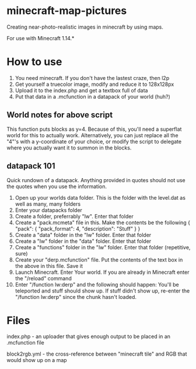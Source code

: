 # minecraft-map-pictures

Creating near-photo-realistic images in minecraft by using maps.

For use with Minecraft 1.14.\*

# How to use

1. You need minecraft. If you don't have the lastest craze, then l2p
2. Get yourself a truecolor image, modify and reduce it to 128x128px
3. Upload it to the index.php and get a textbox full of data
4. Put that data in a .mcfunction in a datapack of your world (huh?)

## World notes for above script

This function puts blocks as y=4. Because of this, you'll need a superflat world for this to actually work. Alternatively, you can just replace all the "4"'s with a y-coordinate of your choice, or modify the script to delegate where you actually want it to summon in the blocks.

## datapack 101

Quick rundown of a datapack. Anything provided in quotes should not use the quotes when you use the information.

1. Open up your worlds data folder. This is the folder with the level.dat as well as many, many folders
2. Enter your datapacks folder
3. Create a folder, preferrably "lw". Enter that folder
4. Create a "pack.mcmeta" file in this. Make the contents be the following
    {
    	"pack": {
    		"pack_format": 4,
    		"description": "Stuff"
	    }
    }
5. Create a "data" folder in the "lw" folder. Enter that folder
6. Create a "lw" folder in the "data" folder. Enter that folder
7. Create a "functions" folder in the "lw" folder. Enter that folder (repetitive, sure)
8. Create your "derp.mcfunction" file. Put the contents of the text box in the above in this file. Save it
9. Launch Minecraft. Enter Your world. If you are already in Minecraft enter the "/reload" command
10. Enter "/function lw:derp" and the following should happen: You'll be teleported and stuff should show up. If stuff didn't show up, re-enter the "/function lw:derp" since the chunk hasn't loaded.

# Files

index.php - an uploader that gives enough output to be placed in an .mcfunction file

block2rgb.yml - the cross-reference between "minecraft tile" and RGB that would show up on a map
